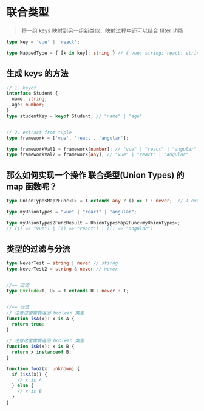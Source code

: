 <!--

以下内容都来自： https://mp.weixin.qq.com/s/lgwS59zY4iFFBbCcyvF3CQ

-->

# 联合类型

> 将一组 keys 映射到另一组新类似，映射过程中还可以结合 filter 功能

```ts
type key = 'vue' | 'react';

type MappedType = { [k in key]: string } // { vue: string; react: string; }
```




## 生成 keys 的方法

```ts
// 1. keyof
interface Student {
  name: string;
  age: number;
}
type studentKey = keyof Student; // "name" | "age"


// 2. extract from tuple
type framework = ['vue', 'react', 'angular'];

type frameworkVal1 = framework[number]; // "vue" | "react" | "angular"
type frameworkVal2 = framework[any]; // "vue" | "react" | "angular"
```




## 那么如何实现一个操作 联合类型(Union Types) 的 map 函数呢？

```ts
type UnionTypesMap2Func<T> = T extends any ? () => T : never;  // T extends any 中可以过滤出需要的字段

type myUnionTypes = "vue" | "react" | "angular";

type myUnionTypes2FuncResult = UnionTypesMap2Func<myUnionTypes>;
// (() => "vue") | (() => "react") | (() => "angular")
```




## 类型的过滤与分流


```ts
type NeverTest = string | never // stirng
type NeverTest2 = string & never // never


//== 过滤
type Exclude<T, U> = T extends U ? never : T;


//== 分流
// 注意这里需要返回 boolean 类型
function isA(x): x is A {
  return true;
}

// 注意这里需要返回 boolean 类型
function isB(x): x is B {
  return x instanceof B;
}

function foo2(x: unknown) {
  if (isA(x)) {
    // x is A
  } else {
    // x is B
  }
}
```
